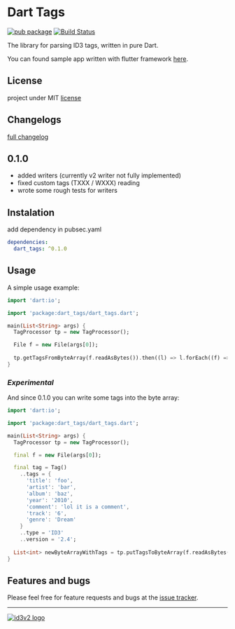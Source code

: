 # Dart Tags

[![pub package](https://img.shields.io/pub/v/dart_tags.svg)](https://pub.dartlang.org/packages/dart_tags) [![Build Status](https://travis-ci.org/NiKoTron/dart-tags.svg?branch=master)](https://travis-ci.org/NiKoTron/dart-tags)

The library for parsing ID3 tags, written in pure Dart.

You can found sample app written with flutter framework [here][flutter_app].

## License

project under MIT [license][license]

## Changelogs

[full changelog][changelog]

## 0.1.0

- added writers (currently v2 writer not fully implemented)
- fixed custom tags (TXXX / WXXX) reading
- wrote some rough tests for writers

## Instalation

add dependency in pubsec.yaml

```yaml
dependencies:
  dart_tags: ^0.1.0
```

## Usage

A simple usage example:

```dart
import 'dart:io';

import 'package:dart_tags/dart_tags.dart';

main(List<String> args) {
  TagProcessor tp = new TagProcessor();

  File f = new File(args[0]);
  
  tp.getTagsFromByteArray(f.readAsBytes()).then((l) => l.forEach((f) => print(f)));
}
```

### _Experimental_

And since 0.1.0 you can write some tags into the byte array:

```dart
import 'dart:io';

import 'package:dart_tags/dart_tags.dart';

main(List<String> args) {
  TagProcessor tp = new TagProcessor();

  final f = new File(args[0]);

  final tag = Tag()
    ..tags = {
      'title': 'foo',
      'artist': 'bar',
      'album': 'baz',
      'year': '2010',
      'comment': 'lol it is a comment',
      'track': '6',
      'genre': 'Dream'
    }
    ..type = 'ID3'
    ..version = '2.4';
  
  List<int> newByteArrayWithTags = tp.putTagsToByteArray(f.readAsBytes(), [tag]);
}
```

## Features and bugs

Please feel free for feature requests and bugs at the [issue tracker][tracker].

---

[![id3v2 logo](https://pbs.twimg.com/profile_images/2267715562/9r0qrslx58wm75ejusvn_400x400.png)](http://id3.org/Home)

[tracker]: https://github.com/NiKoTron/dart-tags/issues
[changelog]: CHANGELOG.md
[license]: LICENSE
[flutter_app]: https://github.com/NiKoTron/flug-tag
